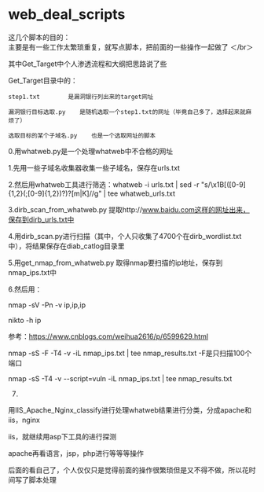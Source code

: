 # web_deal_scripts  

这几个脚本的目的：  
主要是有一些工作太繁琐重复，就写点脚本，把前面的一些操作一起做了  ＜/br＞

其中Get_Target中个人渗透流程和大纲把思路说了些  




Get_Target目录中的：  

    step1.txt        是漏洞银行列出来的target网址  

    漏洞银行目标选取.py    是随机选取一个step1.txt的网址（毕竟自己多了，选择起来就麻烦了）  

    选取目标的某个子域名.py    也是一个选取网址的脚本  



0.用whatweb.py是一个处理whatweb中不合格的网址  

1.先用一些子域名收集器收集一些子域名，保存在urls.txt  

2.然后用whatweb工具进行筛选：whatweb -i urls.txt | sed -r "s/\x1B\[([0-9]{1,2}(;[0-9]{1,2})?)?[m|K]//g" | tee whatweb_urls.txt  

3.dirb_scan_from_whatweb.py  提取http://www.baidu.com这样的网址出来，保存到dirb_urls.txt中  

4.用dirb_scan.py进行扫描（其中，个人只收集了4700个在dirb_wordlist.txt中），将结果保存在diab_catlog目录里  
 
5.用get_nmap_from_whatweb.py   取得nmap要扫描的ip地址，保存到nmap_ips.txt中  

6.然后用：  

nmap -sV -Pn -v ip,ip,ip  

nikto -h ip  

参考：https://www.cnblogs.com/weihua2616/p/6599629.html  

nmap -sS -F -T4 -v -iL nmap_ips.txt | tee nmap_results.txt   -F是只扫描100个端口  

nmap -sS -T4 -v --script=vuln -iL nmap_ips.txt | tee nmap_results.txt  

7.

用IIS_Apache_Nginx_classify进行处理whatweb结果进行分类，分成apache和iis，nginx  

iis，就继续用asp下工具的进行探测  

apache再看语言，jsp，php进行等等等操作  





后面的看自己了，个人仅仅只是觉得前面的操作很繁琐但是又不得不做，所以花时间写了脚本处理  
